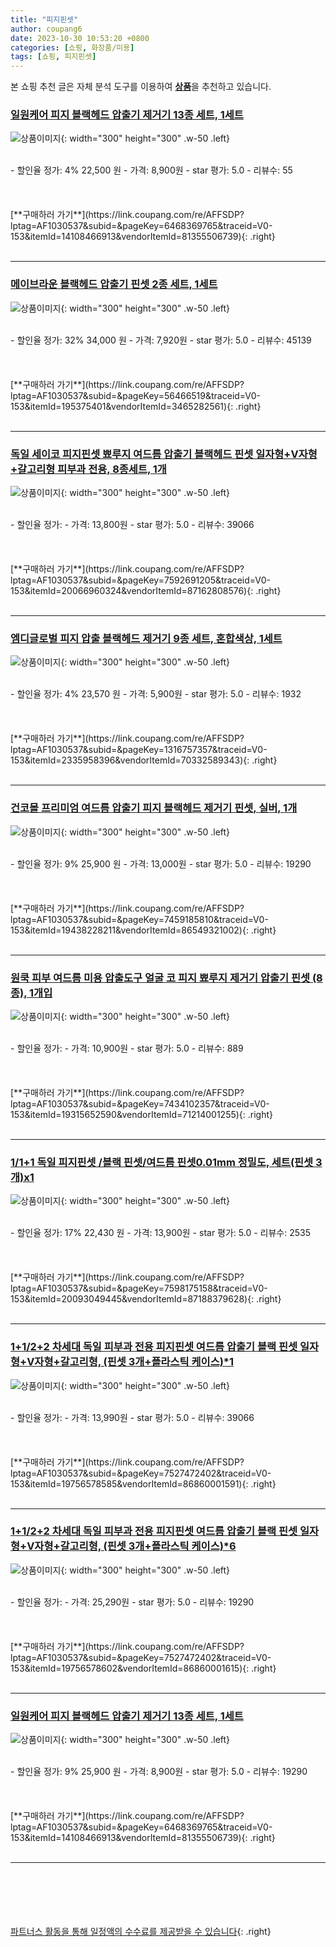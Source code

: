 ```yaml
---
title: "피지핀셋"
author: coupang6
date: 2023-10-30 10:53:20 +0800
categories: [쇼핑, 화장품/미용]
tags: [쇼핑, 피지핀셋]
---
```


본 쇼핑 추천 글은 자체 분석 도구를 이용하여 [**상품**](https://link.coupang.com/a/bao1ui)을 추천하고 있습니다.

### [일원케어 피지 블랙헤드 압출기 제거기 13종 세트, 1세트](https://link.coupang.com/re/AFFSDP?lptag=AF1030537&subid=&pageKey=6468369765&traceid=V0-153&itemId=14108466913&vendorItemId=81355506739)

![상품이미지](https://thumbnail9.coupangcdn.com/thumbnails/remote/230x230ex/image/vendor_inventory/185f/db9d4cc299f1ecad2abd5e6e42d8a38f8b7ea6a2cbcd241b30056af1c978.jpg){: width="300" height="300" .w-50 .left}


<br>
- 할인율 정가: 4%  22,500   원
- 가격: 8,900원
- star 평가: 5.0
- 리뷰수: 55
<br>
<br>
<br>
<br>
[**구매하러 가기**](https://link.coupang.com/re/AFFSDP?lptag=AF1030537&subid=&pageKey=6468369765&traceid=V0-153&itemId=14108466913&vendorItemId=81355506739){: .right}
<br>
<br>

---

### [메이브라운 블랙헤드 압출기 핀셋 2종 세트, 1세트](https://link.coupang.com/re/AFFSDP?lptag=AF1030537&subid=&pageKey=56466519&traceid=V0-153&itemId=195375401&vendorItemId=3465282561)

![상품이미지](https://thumbnail8.coupangcdn.com/thumbnails/remote/230x230ex/image/retail/images/1830765776653556-16bbbc0e-c560-4d93-b87c-e3483b89709d.jpg){: width="300" height="300" .w-50 .left}


<br>
- 할인율 정가: 32%  34,000   원
- 가격: 7,920원
- star 평가: 5.0
- 리뷰수: 45139
<br>
<br>
<br>
<br>
[**구매하러 가기**](https://link.coupang.com/re/AFFSDP?lptag=AF1030537&subid=&pageKey=56466519&traceid=V0-153&itemId=195375401&vendorItemId=3465282561){: .right}
<br>
<br>

---

### [독일 세이코 피지핀셋 뾰루지 여드름 압출기 블랙헤드 핀셋 일자형+V자형+갈고리형 피부과 전용, 8종세트, 1개](https://link.coupang.com/re/AFFSDP?lptag=AF1030537&subid=&pageKey=7592691205&traceid=V0-153&itemId=20066960324&vendorItemId=87162808576)

![상품이미지](https://thumbnail10.coupangcdn.com/thumbnails/remote/230x230ex/image/vendor_inventory/687f/3dec392b9d7648a7c25c7a08c25227dcb49c3e7ef44ba76ef6c59488f9d1.jpg){: width="300" height="300" .w-50 .left}


<br>
- 할인율 정가: 
- 가격: 13,800원
- star 평가: 5.0
- 리뷰수: 39066
<br>
<br>
<br>
<br>
[**구매하러 가기**](https://link.coupang.com/re/AFFSDP?lptag=AF1030537&subid=&pageKey=7592691205&traceid=V0-153&itemId=20066960324&vendorItemId=87162808576){: .right}
<br>
<br>

---

### [엠디글로벌 피지 압출 블랙헤드 제거기 9종 세트, 혼합색상, 1세트](https://link.coupang.com/re/AFFSDP?lptag=AF1030537&subid=&pageKey=1316757357&traceid=V0-153&itemId=2335958396&vendorItemId=70332589343)

![상품이미지](https://thumbnail6.coupangcdn.com/thumbnails/remote/230x230ex/image/retail/images/458174344874834-36d28f6a-b765-422c-9cd9-2e2ecd7e3bc2.jpg){: width="300" height="300" .w-50 .left}


<br>
- 할인율 정가: 4%  23,570   원
- 가격: 5,900원
- star 평가: 5.0
- 리뷰수: 1932
<br>
<br>
<br>
<br>
[**구매하러 가기**](https://link.coupang.com/re/AFFSDP?lptag=AF1030537&subid=&pageKey=1316757357&traceid=V0-153&itemId=2335958396&vendorItemId=70332589343){: .right}
<br>
<br>

---

### [건코몰 프리미엄 여드름 압출기 피지 블랙헤드 제거기 핀셋, 실버, 1개](https://link.coupang.com/re/AFFSDP?lptag=AF1030537&subid=&pageKey=7459185810&traceid=V0-153&itemId=19438228211&vendorItemId=86549321002)

![상품이미지](https://thumbnail8.coupangcdn.com/thumbnails/remote/230x230ex/image/vendor_inventory/ef4a/d2bad9edd7a494a2a5317a940a8128d5e1c7ff2efd391650888510e90770.png){: width="300" height="300" .w-50 .left}


<br>
- 할인율 정가: 9%  25,900   원
- 가격: 13,000원
- star 평가: 5.0
- 리뷰수: 19290
<br>
<br>
<br>
<br>
[**구매하러 가기**](https://link.coupang.com/re/AFFSDP?lptag=AF1030537&subid=&pageKey=7459185810&traceid=V0-153&itemId=19438228211&vendorItemId=86549321002){: .right}
<br>
<br>

---

### [원쿡 피부 여드름 미용 압출도구 얼굴 코 피지 뾰루지 제거기 압출기 핀셋 (8종), 1개입](https://link.coupang.com/re/AFFSDP?lptag=AF1030537&subid=&pageKey=7434102357&traceid=V0-153&itemId=19315652590&vendorItemId=71214001255)

![상품이미지](https://thumbnail10.coupangcdn.com/thumbnails/remote/230x230ex/image/vendor_inventory/ab6e/24212063fdb95d6ab644e56899b1cdf382b065e4030c61d46a03432a1761.jpg){: width="300" height="300" .w-50 .left}


<br>
- 할인율 정가: 
- 가격: 10,900원
- star 평가: 5.0
- 리뷰수: 889
<br>
<br>
<br>
<br>
[**구매하러 가기**](https://link.coupang.com/re/AFFSDP?lptag=AF1030537&subid=&pageKey=7434102357&traceid=V0-153&itemId=19315652590&vendorItemId=71214001255){: .right}
<br>
<br>

---

### [1/1+1 독일 피지핀셋 /블랙 핀셋/여드름 핀셋0.01mm 정밀도, 세트(핀셋 3개)x1](https://link.coupang.com/re/AFFSDP?lptag=AF1030537&subid=&pageKey=7598175158&traceid=V0-153&itemId=20093049445&vendorItemId=87188379628)

![상품이미지](https://thumbnail10.coupangcdn.com/thumbnails/remote/230x230ex/image/vendor_inventory/6c35/4ef4e614b835504758adf39fdb8b776089ea42ff92cfe236923a389ea64e.jpg){: width="300" height="300" .w-50 .left}


<br>
- 할인율 정가: 17%  22,430   원
- 가격: 13,900원
- star 평가: 5.0
- 리뷰수: 2535
<br>
<br>
<br>
<br>
[**구매하러 가기**](https://link.coupang.com/re/AFFSDP?lptag=AF1030537&subid=&pageKey=7598175158&traceid=V0-153&itemId=20093049445&vendorItemId=87188379628){: .right}
<br>
<br>

---

### [1+1/2+2 차세대 독일 피부과 전용 피지핀셋 여드름 압출기 블랙 핀셋 일자형+V자형+갈고리형, (핀셋 3개+플라스틱 케이스)*1](https://link.coupang.com/re/AFFSDP?lptag=AF1030537&subid=&pageKey=7527472402&traceid=V0-153&itemId=19756578585&vendorItemId=86860001591)

![상품이미지](https://thumbnail9.coupangcdn.com/thumbnails/remote/230x230ex/image/vendor_inventory/546b/638efdbbcedfe6903e72f981bc8f59be3634fb7494973a3dc20cb6ac8d2f.png){: width="300" height="300" .w-50 .left}


<br>
- 할인율 정가: 
- 가격: 13,990원
- star 평가: 5.0
- 리뷰수: 39066
<br>
<br>
<br>
<br>
[**구매하러 가기**](https://link.coupang.com/re/AFFSDP?lptag=AF1030537&subid=&pageKey=7527472402&traceid=V0-153&itemId=19756578585&vendorItemId=86860001591){: .right}
<br>
<br>

---

### [1+1/2+2 차세대 독일 피부과 전용 피지핀셋 여드름 압출기 블랙 핀셋 일자형+V자형+갈고리형, (핀셋 3개+플라스틱 케이스)*6](https://link.coupang.com/re/AFFSDP?lptag=AF1030537&subid=&pageKey=7527472402&traceid=V0-153&itemId=19756578602&vendorItemId=86860001615)

![상품이미지](https://thumbnail9.coupangcdn.com/thumbnails/remote/230x230ex/image/vendor_inventory/546b/638efdbbcedfe6903e72f981bc8f59be3634fb7494973a3dc20cb6ac8d2f.png){: width="300" height="300" .w-50 .left}


<br>
- 할인율 정가: 
- 가격: 25,290원
- star 평가: 5.0
- 리뷰수: 19290
<br>
<br>
<br>
<br>
[**구매하러 가기**](https://link.coupang.com/re/AFFSDP?lptag=AF1030537&subid=&pageKey=7527472402&traceid=V0-153&itemId=19756578602&vendorItemId=86860001615){: .right}
<br>
<br>

---

### [일원케어 피지 블랙헤드 압출기 제거기 13종 세트, 1세트](https://link.coupang.com/re/AFFSDP?lptag=AF1030537&subid=&pageKey=6468369765&traceid=V0-153&itemId=14108466913&vendorItemId=81355506739)

![상품이미지](https://thumbnail9.coupangcdn.com/thumbnails/remote/230x230ex/image/vendor_inventory/185f/db9d4cc299f1ecad2abd5e6e42d8a38f8b7ea6a2cbcd241b30056af1c978.jpg){: width="300" height="300" .w-50 .left}


<br>
- 할인율 정가: 9%  25,900   원
- 가격: 8,900원
- star 평가: 5.0
- 리뷰수: 19290
<br>
<br>
<br>
<br>
[**구매하러 가기**](https://link.coupang.com/re/AFFSDP?lptag=AF1030537&subid=&pageKey=6468369765&traceid=V0-153&itemId=14108466913&vendorItemId=81355506739){: .right}
<br>
<br>

---
<br><br><br><br><br> [파트너스 활동을 통해 일정액의 수수료를 제공받을 수 있습니다](https://link.coupang.com/a/bao1ui){: .right}